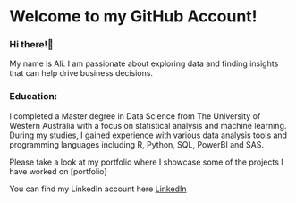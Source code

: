 # Welcome to my GitHub Account!

### Hi there!👋
My name is Ali. I am passionate about exploring data and finding insights that can help drive business decisions.

### Education:
I completed a Master degree in Data Science from The University of Western Australia with a focus on statistical analysis and machine learning. During my studies, I gained experience with various data analysis tools and programming languages including R, Python, SQL, PowerBI and SAS. 


Please take a look at my portfolio where I showcase some of the projects I have worked on [portfolio] 


You can find my LinkedIn account here [LinkedIn](https://www.linkedin.com/in/ali-alhasan-17678318b/)

<!--
**alialhasan1/alialhasan1** is a ✨ _special_ ✨ repository because its `README.md` (this file) appears on your GitHub profile.

Here are some ideas to get you started:

- 🔭 I’m currently working on ...
- 🌱 I’m currently learning ...
- 👯 I’m looking to collaborate on ...
- 🤔 I’m looking for help with ...
- 💬 Ask me about ...
- 📫 How to reach me: ...
- 😄 Pronouns: ...
- ⚡ Fun fact: ...
-->

